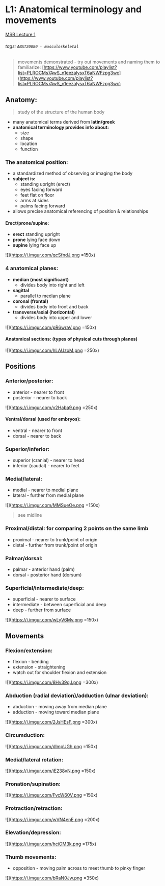 # L1: Anatomical terminology and movements
[MSB Lecture 1](https://brightspace.ucd.ie/d2l/le/content/152911/viewContent/1485759/View)
###### tags: `ANAT20080 - musculoskeletal`

> movements demonstrated - try out movements and naming them to familiarize: [https://www.youtube.com/playlist?list=PLROCMs7AwS_n1eezalysxT6aNWFzpg3wc](https://www.youtube.com/playlist?list=PLROCMs7AwS_n1eezalysxT6aNWFzpg3wc)

## Anatomy:
> study of the structure of the human body

- many anatomical terms derived from **latin/greek**
- **anatomical terminology provides info about:**
    - size
    - shape
    - location
    - function

### The anatomical position:
- a standardized method of observing or imaging the body
- **subject is:**
    - standing upright (erect)
    - eyes facing forward
    - feet flat on floor
    - arms at sides
    - palms facing forward
- allows precise anatomical referencing of position & relationships

#### Erect/prone/supine:
- **erect** standing upright
- **prone** lying face down
- **supine** lying face up

![](https://i.imgur.com/qcSfndJ.png =150x)

### 4 anatomical planes:

- **median (most significant)**
    - divides body into right and left
- **sagittal**
    - parallel to median plane
- **coronal (frontal)**
    - divides body into front and back
- **transverse/axial (horizontal)**
    - divides body into upper and lower

![](https://i.imgur.com/pR6wraV.png =150x)

#### Anatomical sections: (types of physical cuts through planes)

![](https://i.imgur.com/hLAUzoM.png =250x)

## Positions
### Anterior/posterior:
- anterior - nearer to front
- posterior - nearer to back

![](https://i.imgur.com/v2Haba9.png =250x)

#### Ventral/dorsal (used for embryos):

- ventral - nearer to front
- dorsal - nearer to back

### Superior/inferior:

- superior (cranial) - nearer to head
- inferior (caudal) - nearer to feet

### Medial/lateral:

- medial - nearer to medial plane
- lateral - further from medial plane
    
![](https://i.imgur.com/MMSueOe.png =150x)
> see midline

### Proximal/distal: for comparing 2 points on the same limb 

- proximal - nearer to trunk/point of origin
- distal - further from trunk/point of origin

### Palmar/dorsal:

- palmar - anterior hand (palm)
- dorsal - posterior hand (dorsum)

### Superficial/intermediate/deep:

- superficial - nearer to surface
- intermediate - between superficial and deep
- deep - further from surface
    
![](https://i.imgur.com/wLyV6Mv.png =150x) 

## Movements
### Flexion/extension:

- flexion - bending
- extension - straightening
- watch out for shoulder flexion and extension

![](https://i.imgur.com/8Hv39gJ.png =300x)

### Abduction (radial deviation)/adduction (ulnar deviation):

- abduction - moving away from median plane
- adduction - moving toward median plane
    
![](https://i.imgur.com/2JsHEsF.png =300x) 

### Circumduction:

![](https://i.imgur.com/dlmpUGh.png =150x)

### Medial/lateral rotation:

![](https://i.imgur.com/iE238vN.png =150x)

### Pronation/supination:

![](https://i.imgur.com/FvcW60V.png =150x)

### Protraction/retraction:

![](https://i.imgur.com/wVN4enE.png =200x)

### Elevation/depression:

![](https://i.imgur.com/hciOM3k.png =175x)

### Thumb movements:

- opposition - moving palm across to meet thumb to pinky finger
    
![](https://i.imgur.com/bRaN0Jw.png =350x)
